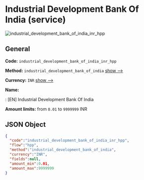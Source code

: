 
# Industrial Development Bank Of India (service) 
![industrial_development_bank_of_india_inr_hpp](https://static.openfintech.io/payment_methods/industrial_development_bank_of_india_inr_hpp/logo.svg?w=400&c=v0.59.26#w200)  

## General 
 
**Code:** `industrial_development_bank_of_india_inr_hpp` 
 
**Method:** `industrial_development_bank_of_india` 
 [show -->](/payment-methods/industrial_development_bank_of_india/) 
 
**Currency:** `INR` [show -->](/currencies/INR/) 
 
**Name:** 
 
:	[EN] Industrial Development Bank Of India 
 
**Amount limits:** from `0.01` to `9999999` INR 

## JSON Object 

```json
{
  "code":"industrial_development_bank_of_india_inr_hpp",
  "flow":"hpp",
  "method":"industrial_development_bank_of_india",
  "currency":"INR",
  "fields":null,
  "amount_min":0.01,
  "amount_max":9999999
}
```  
